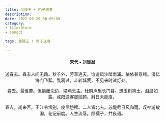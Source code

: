 ```yaml
---
title: 兰陵王 • 丙子送春
description:
date: 2022-06-29 00:00:00
category:
- literature
- songci

tags: 兰陵王 • 丙子送春

---
```


<div id="poem-author">
    宋代 • 刘辰翁
</div>
<div id="poem-body">
<p class="poem-paragraph">送春去。春去人间无路。秋千外，芳草连天，谁遣风沙暗南浦。依依甚意绪。漫忆海门飞絮。乱鸦过，斗转城荒，不见来时试灯处。</p>
<p class="poem-paragraph">春去。最谁苦。但箭雁沈边，梁燕无主。杜鹃声里长门暮。想玉树凋土，泪盘如露。咸阳送客屡回顾。斜日未能度。</p>
<p class="poem-paragraph">春去。尚来否。正江令恨别，庾信愁赋。二人皆北去。苏堤尽日风和雨。叹神游故国，花记前度。人生流落，顾孺子，共夜语。</p>

</div>

<style>

#poem-author {
    width: 100%;
    text-align: center;
    margin: 20px 0;
    font-weight: bold;
}
#poem-body {
    width: 100%;
    text-align: center;
}
.poem-paragraph {
    font-family: "仿宋"
}

</style>